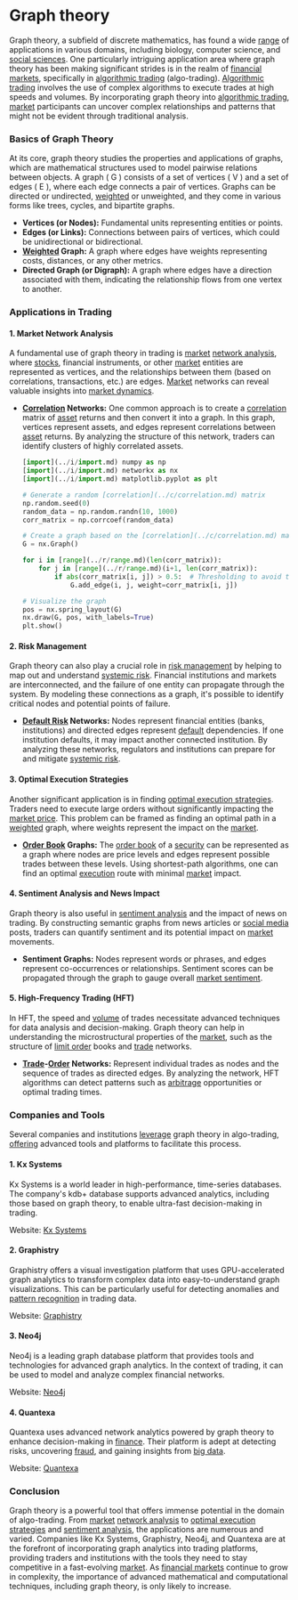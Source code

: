 # Graph theory

Graph theory, a subfield of discrete mathematics, has found a wide [range](../r/range.md) of applications in various domains, including biology, computer science, and [social sciences](../s/social_sciences.md). One particularly intriguing application area where graph theory has been making significant strides is in the realm of [financial markets](../f/financial_market.md), specifically in [algorithmic trading](../a/algorithmic_trading.md) (algo-trading). [Algorithmic trading](../a/algorithmic_trading.md) involves the use of complex algorithms to execute trades at high speeds and volumes. By incorporating graph theory into [algorithmic trading](../a/algorithmic_trading.md), [market](../m/market.md) participants can uncover complex relationships and patterns that might not be evident through traditional analysis.

### Basics of Graph Theory

At its core, graph theory studies the properties and applications of graphs, which are mathematical structures used to model pairwise relations between objects. A graph \( G \) consists of a set of vertices \( V \) and a set of edges \( E \), where each edge connects a pair of vertices. Graphs can be directed or undirected, [weighted](../w/weighted.md) or unweighted, and they come in various forms like trees, cycles, and bipartite graphs.

- **Vertices (or Nodes):** Fundamental units representing entities or points.
- **Edges (or Links):** Connections between pairs of vertices, which could be unidirectional or bidirectional.
- **[Weighted](../w/weighted.md) Graph:** A graph where edges have weights representing costs, distances, or any other metrics.
- **Directed Graph (or Digraph):** A graph where edges have a direction associated with them, indicating the relationship flows from one vertex to another.

### Applications in Trading

#### 1. Market Network Analysis

A fundamental use of graph theory in trading is [market](../m/market.md) [network analysis](../n/network_analysis_in_trading.md), where [stocks](../s/stock.md), financial instruments, or other [market](../m/market.md) entities are represented as vertices, and the relationships between them (based on correlations, transactions, etc.) are edges. [Market](../m/market.md) networks can reveal valuable insights into [market dynamics](../m/market_dynamics.md).

- **[Correlation](../c/correlation.md) Networks:** One common approach is to create a [correlation](../c/correlation.md) matrix of [asset](../a/asset.md) returns and then convert it into a graph. In this graph, vertices represent assets, and edges represent correlations between [asset](../a/asset.md) returns. By analyzing the structure of this network, traders can identify clusters of highly correlated assets.
  
  ```python
  [import](../i/import.md) numpy as np
  [import](../i/import.md) networkx as nx
  [import](../i/import.md) matplotlib.pyplot as plt
  
  # Generate a random [correlation](../c/correlation.md) matrix
  np.random.seed(0)
  random_data = np.random.randn(10, 1000)
  corr_matrix = np.corrcoef(random_data)
  
  # Create a graph based on the [correlation](../c/correlation.md) matrix
  G = nx.Graph()
  
  for i in [range](../r/range.md)(len(corr_matrix)):
      for j in [range](../r/range.md)(i+1, len(corr_matrix)):
          if abs(corr_matrix[i, j]) > 0.5:  # Thresholding to avoid too many edges
              G.add_edge(i, j, weight=corr_matrix[i, j])
  
  # Visualize the graph
  pos = nx.spring_layout(G)
  nx.draw(G, pos, with_labels=True)
  plt.show()
  ```

#### 2. Risk Management

Graph theory can also play a crucial role in [risk management](../r/risk_management.md) by helping to map out and understand [systemic risk](../s/systemic_risk.md). Financial institutions and markets are interconnected, and the failure of one entity can propagate through the system. By modeling these connections as a graph, it's possible to identify critical nodes and potential points of failure.

- **[Default Risk](../d/default_risk.md) Networks:** Nodes represent financial entities (banks, institutions) and directed edges represent [default](../d/default.md) dependencies. If one institution defaults, it may impact another connected institution. By analyzing these networks, regulators and institutions can prepare for and mitigate [systemic risk](../s/systemic_risk.md).

#### 3. Optimal Execution Strategies

Another significant application is in finding [optimal execution strategies](../o/optimal_execution_strategies.md). Traders need to execute large orders without significantly impacting the [market price](../m/market_price.md). This problem can be framed as finding an optimal path in a [weighted](../w/weighted.md) graph, where weights represent the impact on the [market](../m/market.md).

- **[Order Book](../o/order_book.md) Graphs:** The [order book](../o/order_book.md) of a [security](../s/security.md) can be represented as a graph where nodes are price levels and edges represent possible trades between these levels. Using shortest-path algorithms, one can find an optimal [execution](../e/execution.md) route with minimal [market](../m/market.md) impact.

#### 4. Sentiment Analysis and News Impact

Graph theory is also useful in [sentiment analysis](../s/sentiment_analysis.md) and the impact of news on trading. By constructing semantic graphs from news articles or [social media](../s/social_media.md) posts, traders can quantify sentiment and its potential impact on [market](../m/market.md) movements.

- **Sentiment Graphs:** Nodes represent words or phrases, and edges represent co-occurrences or relationships. Sentiment scores can be propagated through the graph to gauge overall [market sentiment](../m/market_sentiment.md).

#### 5. High-Frequency Trading (HFT)

In HFT, the speed and [volume](../v/volume.md) of trades necessitate advanced techniques for data analysis and decision-making. Graph theory can help in understanding the microstructural properties of the [market](../m/market.md), such as the structure of [limit order](../l/limit_order.md) books and [trade](../t/trade.md) networks.

- **[Trade](../t/trade.md)-[Order](../o/order.md) Networks:** Represent individual trades as nodes and the sequence of trades as directed edges. By analyzing the network, HFT algorithms can detect patterns such as [arbitrage](../a/arbitrage.md) opportunities or optimal trading times.

### Companies and Tools

Several companies and institutions [leverage](../l/leverage.md) graph theory in algo-trading, [offering](../o/offering.md) advanced tools and platforms to facilitate this process.

#### 1. **Kx Systems**

Kx Systems is a world leader in high-performance, time-series databases. The company's kdb+ database supports advanced analytics, including those based on graph theory, to enable ultra-fast decision-making in trading.

Website: [Kx Systems](https://kx.com/)

#### 2. **Graphistry**

Graphistry offers a visual investigation platform that uses GPU-accelerated graph analytics to transform complex data into easy-to-understand graph visualizations. This can be particularly useful for detecting anomalies and [pattern recognition](../p/pattern_recognition.md) in trading data.

Website: [Graphistry](https://www.graphistry.com/)

#### 3. **Neo4j**

Neo4j is a leading graph database platform that provides tools and technologies for advanced graph analytics. In the context of trading, it can be used to model and analyze complex financial networks.

Website: [Neo4j](https://neo4j.com/)

#### 4. **Quantexa**

Quantexa uses advanced network analytics powered by graph theory to enhance decision-making in [finance](../f/finance.md). Their platform is adept at detecting risks, uncovering [fraud](../f/fraud.md), and gaining insights from [big data](../b/big_data_in_trading.md).

Website: [Quantexa](https://www.quantexa.com/)

### Conclusion

Graph theory is a powerful tool that offers immense potential in the domain of algo-trading. From [market](../m/market.md) [network analysis](../n/network_analysis_in_trading.md) to [optimal execution strategies](../o/optimal_execution_strategies.md) and [sentiment analysis](../s/sentiment_analysis.md), the applications are numerous and varied. Companies like Kx Systems, Graphistry, Neo4j, and Quantexa are at the forefront of incorporating graph analytics into trading platforms, providing traders and institutions with the tools they need to stay competitive in a fast-evolving [market](../m/market.md). As [financial markets](../f/financial_market.md) continue to grow in complexity, the importance of advanced mathematical and computational techniques, including graph theory, is only likely to increase.
